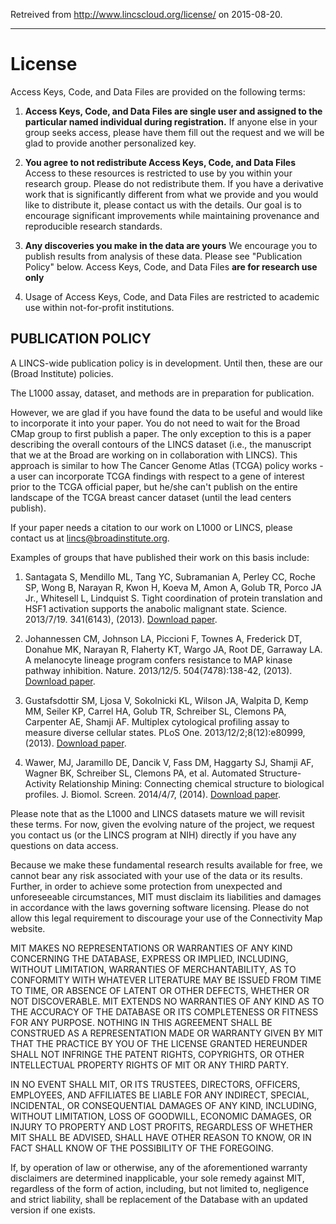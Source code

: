 Retreived from http://www.lincscloud.org/license/ on 2015-08-20.

***

# License

Access Keys, Code, and Data Files are provided on the following terms:

1. **Access Keys, Code, and Data Files are single user and assigned to the particular named individual during registration.**
If anyone else in your group seeks access, please have them fill out the request and we will be glad to provide another personalized key.

2. **You agree to not redistribute Access Keys, Code, and Data Files**
Access to these resources is restricted to use by you within your research group. Please do not redistribute them.
If you have a derivative work that is significantly different from what we provide and you would like to distribute it, please contact us with the details. Our goal is to encourage significant improvements while maintaining provenance and reproducible research standards.

3. **Any discoveries you make in the data are yours**
We encourage you to publish results from analysis of these data. Please see "Publication Policy" below.
Access Keys, Code, and Data Files **are for research use only**

4. Usage of Access Keys, Code, and Data Files are restricted to academic use within not-for-profit institutions.

## PUBLICATION POLICY

A LINCS-wide publication policy is in development. Until then, these are our (Broad Institute) policies.

The L1000 assay, dataset, and methods are in preparation for publication.

However, we are glad if you have found the data to be useful and would like to incorporate it into your paper. You do not need to wait for the Broad CMap group to first publish a paper. The only exception to this is a paper describing the overall contours of the LINCS dataset (i.e., the manuscript that we at the Broad are working on in collaboration with LINCS). This approach is similar to how The Cancer Genome Atlas (TCGA) policy works - a user can incorporate TCGA findings with respect to a gene of interest prior to the TCGA official paper, but he/she can't publish on the entire landscape of the TCGA breast cancer dataset (until the lead centers publish).

If your paper needs a citation to our work on L1000 or LINCS, please contact us at lincs@broadinstitute.org.

Examples of groups that have published their work on this basis include:

1. Santagata S, Mendillo ML, Tang YC, Subramanian A, Perley CC, Roche SP, Wong B, Narayan R, Kwon H, Koeva M, Amon A, Golub TR, Porco JA Jr., Whitesell L, Lindquist S. Tight coordination of protein translation and HSF1 activation supports the anabolic malignant state. Science. 2013/7/19. 341(6143), (2013). [Download paper](http://www.lincscloud.org/license/scientific_publications/Science-2013-Santagata-Mendillo.pdf).

2. Johannessen CM, Johnson LA, Piccioni F, Townes A, Frederick DT, Donahue MK, Narayan R, Flaherty KT, Wargo JA, Root DE, Garraway LA. A melanocyte lineage program confers resistance to MAP kinase pathway inhibition. Nature. 2013/12/5. 504(7478):138-42, (2013). [Download paper](http://www.lincscloud.org/license/scientific_publications/nature12688.pdf).

3. Gustafsdottir SM, Ljosa V, Sokolnicki KL, Wilson JA, Walpita D, Kemp MM, Seiler KP, Carrel HA, Golub TR, Schreiber SL, Clemons PA, Carpenter AE, Shamji AF. Multiplex cytological profiling assay to measure diverse cellular states. PLoS One. 2013/12/2;8(12):e80999, (2013). [Download paper](http://www.lincscloud.org/license/scientific_publications/journal.pone.0080999.pdf).

4. Wawer, MJ, Jaramillo DE, Dancik V, Fass DM, Haggarty SJ, Shamji AF, Wagner BK, Schreiber SL, Clemons PA, et al. Automated Structure-Activity Relationship Mining: Connecting chemical structure to biological profiles. J. Biomol. Screen. 2014/4/7, (2014). [Download paper](http://www.lincscloud.org/license/scientific_publications/J_Biomol_Screen-2014-Wawer-738-48.pdf).

Please note that as the L1000 and LINCS datasets mature we will revisit these terms. For now, given the evolving nature of the project, we request you contact us (or the LINCS program at NIH) directly if you have any questions on data access.

Because we make these fundamental research results available for free, we cannot bear any risk associated with your use of the data or its results. Further, in order to achieve some protection from unexpected and unforeseeable circumstances, MIT must disclaim its liabilities and damages in accordance with the laws governing software licensing. Please do not allow this legal requirement to discourage your use of the Connectivity Map website.

MIT MAKES NO REPRESENTATIONS OR WARRANTIES OF ANY KIND CONCERNING THE DATABASE, EXPRESS OR IMPLIED, INCLUDING, WITHOUT LIMITATION, WARRANTIES OF MERCHANTABILITY, AS TO CONFORMITY WITH WHATEVER LITERATURE MAY BE ISSUED FROM TIME TO TIME, OR ABSENCE OF LATENT OR OTHER DEFECTS, WHETHER OR NOT DISCOVERABLE. MIT EXTENDS NO WARRANTIES OF ANY KIND AS TO THE ACCURACY OF THE DATABASE OR ITS COMPLETENESS OR FITNESS FOR ANY PURPOSE. NOTHING IN THIS AGREEMENT SHALL BE CONSTRUED AS A REPRESENTATION MADE OR WARRANTY GIVEN BY MIT THAT THE PRACTICE BY YOU OF THE LICENSE GRANTED HEREUNDER SHALL NOT INFRINGE THE PATENT RIGHTS, COPYRIGHTS, OR OTHER INTELLECTUAL PROPERTY RIGHTS OF MIT OR ANY THIRD PARTY.

IN NO EVENT SHALL MIT, OR ITS TRUSTEES, DIRECTORS, OFFICERS, EMPLOYEES, AND AFFILIATES BE LIABLE FOR ANY INDIRECT, SPECIAL, INCIDENTAL, OR CONSEQUENTIAL DAMAGES OF ANY KIND, INCLUDING, WITHOUT LIMITATION, LOSS OF GOODWILL, ECONOMIC DAMAGES, OR INJURY TO PROPERTY AND LOST PROFITS, REGARDLESS OF WHETHER MIT SHALL BE ADVISED, SHALL HAVE OTHER REASON TO KNOW, OR IN FACT SHALL KNOW OF THE POSSIBILITY OF THE FOREGOING.

If, by operation of law or otherwise, any of the aforementioned warranty disclaimers are determined inapplicable, your sole remedy against MIT, regardless of the form of action, including, but not limited to, negligence and strict liability, shall be replacement of the Database with an updated version if one exists.
